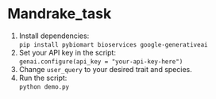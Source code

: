 # Mandrake_task
1. Install dependencies:  
   `pip install pybiomart bioservices google-generativeai`
2. Set your API key in the script:  
   `genai.configure(api_key = "your-api-key-here")`
3. Change `user_query` to your desired trait and species.
4. Run the script:  
   `python demo.py`
